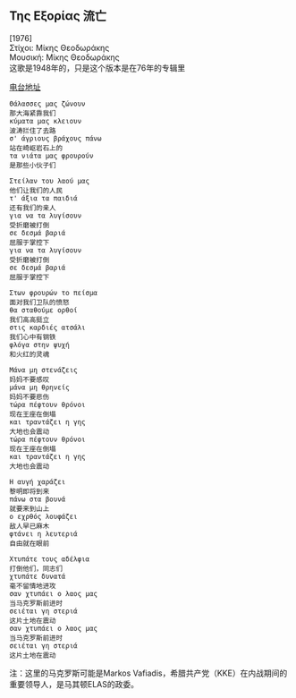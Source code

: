 ## Της Εξορίας 流亡
[1976]<br>
Στίχοι: Μίκης Θεοδωράκης<br>
Μουσική: Μίκης Θεοδωράκης<br>
这歌是1948年的，只是这个版本是在76年的专辑里

[电台地址](http://music.163.com/dj?id=1369994724&userid=328877362)

    Θάλασσες μας ζώνουν
    那大海紧靠我们
    κύματα μας κλειουν
    波涛拦住了去路
    σ' άγριους βράχους πάνω
    站在崎岖岩石上的
    τα νιάτα μας φρουρούν
    是那些小伙子们

    Στείλαν του λαού μας
    他们让我们的人民
    τ' άξια τα παιδιά
    还有我们的亲人
    για να τα λυγίσουν
    受折磨被打倒
    σε δεσμά βαριά
    屈服于掌控下
    για να τα λυγίσουν
    受折磨被打倒
    σε δεσμά βαριά
    屈服于掌控下

    Στων φρουρών το πείσμα
    面对我们卫队的愤怒
    θα σταθούμε ορθοί
    我们高高挺立
    στις καρδιές ατσάλι
    我们心中有钢铁
    φλόγα στην ψυχή
    和火红的灵魂

    Μάνα μη στενάζεις
    妈妈不要感叹
    μάνα μη θρηνείς
    妈妈不要悲伤
    τώρα πέφτουν θρόνοι
    现在王座在倒塌
    και τραντάζει η γης
    大地也会震动
    τώρα πέφτουν θρόνοι
    现在王座在倒塌
    και τραντάζει η γης
    大地也会震动

    Η αυγή χαράζει
    黎明即将到来
    πάνω στα βουνά
    就要来到山上
    ο εχρθός λουφάζει
    敌人早已麻木
    φτάνει η λευτεριά
    自由就在眼前

    Χτυπάτε τους αδέλφια
    打倒他们，同志们
    χτυπάτε δυνατά
    毫不留情地进攻
    σαν χτυπάει ο λαος μας
    当马克罗斯前进时
    σειέται γη στεριά
    这片土地在震动
    σαν χτυπάει ο λαος μας
    当马克罗斯前进时
    σειέται γη στεριά
    这片土地在震动

注：这里的马克罗斯可能是Markos Vafiadis，希腊共产党（KKE）在内战期间的重要领导人，是马其顿ELAS的政委。
